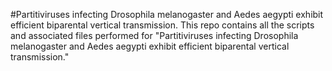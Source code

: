 #Partitiviruses infecting Drosophila melanogaster and Aedes aegypti exhibit efficient biparental vertical transmission.
This repo contains all the scripts and associated files performed for "Partitiviruses infecting Drosophila melanogaster and Aedes aegypti exhibit efficient biparental vertical transmission."
